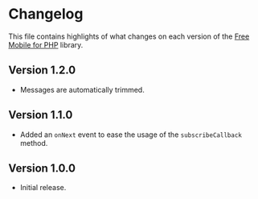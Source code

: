 # Changelog
This file contains highlights of what changes on each version of the [Free Mobile for PHP](https://github.com/cedx/free-mobile.php) library.

## Version 1.2.0
- Messages are automatically trimmed.

## Version 1.1.0
- Added an `onNext` event to ease the usage of the `subscribeCallback` method.

## Version 1.0.0
- Initial release.

